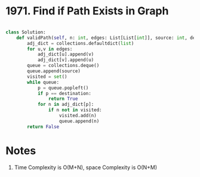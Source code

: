 # 1971. Find if Path Exists in Graph

```python

class Solution:
    def validPath(self, n: int, edges: List[List[int]], source: int, destination: int) -> bool:
        adj_dict = collections.defaultdict(list)
        for u,v in edges:
            adj_dict[u].append(v)
            adj_dict[v].append(u)
        queue = collections.deque()
        queue.append(source)
        visited = set()
        while queue:
            p = queue.popleft()
            if p == destination:
                return True
            for n in adj_dict[p]:
                if n not in visited:
                    visited.add(n)
                    queue.append(n)
        return False
```
# Notes

1. Time Complexity is O(M+N), space Complexity is O(N+M)
